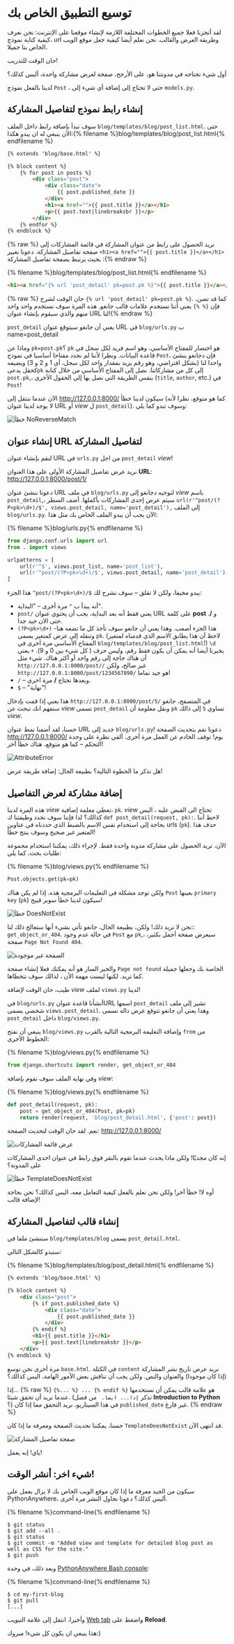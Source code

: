 # توسيع التطبيق الخاص بك

لقد أنجزنا فعلا جميع الخطوات المختلفة اللازمة لإنشاء موقعنا على الإنترنت: نحن نعرف كيفية كتابة نموذج، url وطريقة العرض والقالب. نحن نعلم أيضا كيفية جعل موقع الويب الخاص بنا جميلا.

حان الوقت للتدريب!

أول شيء نحتاجه في مدونتنا هو، على الأرجح، صفحة لعرض مشاركة واحدة، أليس كذلك؟

لدينا بالفعل نموذج `Post` ، حتى لا تحتاج إلى إضافة أي شيء إلى `models.py`.

## إنشاء رابط نموذج لتفاصيل المشاركة

سوف نبدأ بإضافة رابط داخل الملف `blog/templates/blog/post_list.html`. حتى الآن ينبغي له ان يبدو هكذا:{% filename %}blog/templates/blog/post_list.html{% endfilename %}

```html
{% extends 'blog/base.html' %}

{% block content %}
    {% for post in posts %}
        <div class="post">
            <div class="date">
                {{ post.published_date }}
            </div>
            <h1><a href="">{{ post.title }}</a></h1>
            <p>{{ post.text|linebreaksbr }}</p>
        </div>
    {% endfor %}
{% endblock %}
```

{% raw %} نريد الحصول على رابط من عنوان المشاركة في قائمة المشاركات إلى صفحة تفاصيل المشاركة. دعونا نغيير `<h1><a href="">{{ post.title }}</a></h1>` بحيث يرتبط بصفحة تفاصيل المشاركة :{% endraw %}

{% filename %}blog/templates/blog/post_list.html{% endfilename %}

```html
<h1><a href="{% url 'post_detail' pk=post.pk %}">{{ post.title }}</a></h1>
```

{% raw %} حان الوقت لشرح `{% url 'post_detail' pk=post.pk %}`. كما قد تضن، فإن `{% %}` يعني أننا نستخدم علامات قالب جانغو. هذه المرة سوف نستخدم واحد واحد منهم والذي سيقوم بإنشاء عنوان URL لنا!{% endraw %}

`post_detail` يعني أن جانغو سيتوقع عنوان URL في `blog/urls.py` ب name=post_detail

وماذا عن `pk=post.pk`؟ `pk` هو اختصار للمفتاح الأساسي، وهو اسم فريد لكل سجل في قاعدة البيانات. ونظرا لأننا لم نحدد مفتاحا أساسيا في نموذج `Post`، فإن دجانغو ينشئ واحدا لنا (بشكل افتراضي، وهو رقم يزيد بمقدار واحد لكل سجل، أي 1 و 2 و 3) ويضيفه كحقل يدعى`pk` إلى كل من مشاركاتنا. نصل إلى المفتاح الأساسي من خلال كتابة `post.pk`,، بنفس الطريقة التي نصل بها إلى الحقول الأخرى (`title`, `author`, etc.) في `Post`!

الآن عندما ننتقل إلى http://127.0.0.1:8000/ سيكون لدينا خطأ (كما هو متوقع، نظرا لأنه لا يوجد لدينا عنوان URL أو *view* ل `post_detail`). وسوف تبدو كما يلي:

![خطأ NoReverseMatch](images/no_reverse_match2.png)

## إنشاء عنوان URL لتفاصيل المشاركة

لنقم بإنشاء عنوان URL في `urls.py` من اجل `post_detail` *view*!

نريد عرض تفاصيل المشاركة الأولى على هذا العنوان **URL**: http://127.0.0.1:8000/post/1/

دعونا ننشئ عنوان URL في ملف `blog/urls.py` لتوجيه دجانغو إلى *view* باسم `post_detail`,، سيتم عرض إحدى المشاركات بأكملها. أضف السطر `url(r'^post/(?P<pk>\d+)/$', views.post_detail, name='post_detail'),` إلى الملف `blog/urls.py`. الآن يجب أن يبدو الملف الخاص بك مثل هذا:

{% filename %}blog/urls.py{% endfilename %}

```python
from django.conf.urls import url
from . import views

urlpatterns = [
    url(r'^$', views.post_list, name='post_list'),
    url(r'^post/(?P<pk>\d+)/$', views.post_detail, name='post_detail'),
]
```

هذا الجزء `^post/(?P<pk>\d+)/$` يبدو مخيفا، ولكن لا تقلق – سوف نشرح لك:

- أنه يبدأ ب `^` مرة أخرى – "البداية".
- `post/` يعني فقط أنه بعد البداية، يجب أن يحتوي عنوان URL على كلمة **post** و **/**. حتى الان جيد جدا.
- `(?P<pk>\d+)` -هذا الجزء أصعب. وهذا يعني أن جانغو سوف تأخذ كل ما تضعه هنا وتنقله إلى عرض كمتغير يسمى `pk`. (لاحظ أن هذا يطابق الاسم الذي قدمناه لمتغير المفتاح الأساسي مرة أخرى في `blog/templates/blog/post_list.html`!) `\d` يخبرنا أيضا أنه يمكن أن يكون فقط رقم، وليس حرف ( كل شيء بين 0 و 9). `+` يعني أن هناك حاجة إلى رقم واحد أو أكثر هناك. شيء مثل `http://127.0.0.1:8000/post//` غير صالح، ولكن `http://127.0.0.1:8000/post/1234567890/` هو جيد تماما!
- `/` – وبعدها نحتاج **/** مرة اخرى.
- `$` – "نهاية"!

هذا يعني إذا قمت بإدخال `http://127.0.0.1:8000/post/5/` في المتصفح، جانغو ستفهم انك تبحث عن *view* تسمى `post_detail` ونقل معلومة أن `pk` تساوي `5` إلى ذالك *view*.

حسنا، لقد أضفنا نمط عنوان URL جديد إلى `blog/urls.py`! دعونا نقم بتحديث الصفحة http://127.0.0.1:8000/ بوم! توقف الخادم عن العمل مرة أخرى. ألقي نظرة على وحدة التحكم – كما هو متوقع، هناك خطأ آخر!

![AttributeError](images/attribute_error2.png)

هل تذكر ما الخطوة التالية؟ بطبيعة الحال: إضافة طريقة عرض!

## إضافة مشاركة لعرض التفاصيل

هذه المرة لدينا *view* تعطي معلمة إضافية، `pk`. *view* تحتاج الى القبض عليه ، اليس كذالك؟ لذا فإننا سوف نحدد وظيفتنا ك `def post_detail(request, pk):`. لاحظ أننا بحاجة إلى استخدام نفس الاسم بالضبط الذي حددناه في عناوين urls (`pk`). حذف هذا المتغير غير صحيح وسوف ينتج خطأ!

الآن، نريد الحصول على مشاركة مدونة واحدة فقط. لإجراء ذلك، يمكننا استخدام مجموعة طلبات بحث، كما يلي:

{% filename %}blog/views.py{% endfilename %}

```python
Post.objects.get(pk=pk)
```

ولكن توجد مشكلة في التعليمات البرمجية هذه. إذا لم يكن هناك `Post` بعينها `primary key` (`pk`) سيكون لدينا خطأ سوبر قبيح!

![خطأ DoesNotExist](images/does_not_exist2.png)

نحن لا نريد ذلك! ولكن، بطبيعة الحال، جانغو تأتي بشيء أنها ستعالج ذلك لنا:: `get_object_or_404`. في حالة عدم وجود `Post` مع `pk`,، سيعرض صفحة أجمل بكثير، صفحة `Page Not Found 404`.

![الصفحة غير موجودة](images/404_2.png)

والخبر السار هو أنه يمكنك فعلا إنشاء صفحة `Page not found` الخاصة بك وجعلها جميلة كما تريد. لكنها ليست مهمة الأن ، لذالك سوف نتخطاها.

طيب، حان الوقت لإضافة *view* لملف `views.py` لدينا!

في `blog/urls.py` أنشأنا قاعدة عنوانURL اسمها `post_detail` تشير إلى ملف شخصي يسمى `views.post_detail`. وهذا يعني أن جانغو تتوقع عرض دالة تسمى `post_detail` داخل `blog/views.py`.

ينبغي أن نفتح `blog/views.py` وإضافة التعليمة البرمجية التالية بالقرب `from` من الخطوط الأخرى:

{% filename %}blog/views.py{% endfilename %}

```python
from django.shortcuts import render, get_object_or_404
```

وفي نهاية الملف سوف نقوم بإضافة *view*:

{% filename %}blog/views.py{% endfilename %}

```python
def post_detail(request, pk):
    post = get_object_or_404(Post, pk=pk)
    return render(request, 'blog/post_detail.html', {'post': post})
```

نعم. لقد حان الوقت لتحديث الصفحة: http://127.0.0.1:8000/

![عرض قائمة المشاركات](images/post_list2.png)

إنه كان مجديًا! ولكن ماذا يحدث عندما تقوم بالنقر فوق رابط في عنوان احدى المشاركات على المدونة؟

![خطأ TemplateDoesNotExist](images/template_does_not_exist2.png)

أوه لا! خطأ آخر! ولكن نحن نعلم بالفعل كيفية التعامل معه، اليس كذالك؟ نحن بحاجة لإضافة قالب!

## إنشاء قالب لتفاصيل المشاركة

سننشئ ملفا في `blog/templates/blog` يسمى `post_detail.html`.

ستبدو كالشكل التالي:

{% filename %}blog/templates/blog/post_detail.html{% endfilename %}

```html
{% extends 'blog/base.html' %}

{% block content %}
    <div class="post">
        {% if post.published_date %}
            <div class="date">
                {{ post.published_date }}
            </div>
        {% endif %}
        <h1>{{ post.title }}</h1>
        <p>{{ post.text|linebreaksbr }}</p>
    </div>
{% endblock %}
```

مرة أخرى نحن نوسع `base.html`. في الكتلة `content` نريد عرض تاريخ نشر المشاركة (إذا كان موجودا) والعنوان والنص. ولكن يجب أن نناقش بعض الأمور الهامة، اليس كذالك؟

إذا... {% raw %} `{%... %} ... {% endif %}` هو علامة قالب يمكن أن نستخدمها عندما نريد أن تحقق شيئا. (تذكر `إذا... ايضا. ` من فصل **Introduction to Python** ؟) في هذا السيناريو، نريد التحقق مما إذا كان `published_date` غير فارغ. {% endraw %}

حسنا، يمكننا تحديث الصفحة ومعرفة ما إذا كان `TemplateDoesNotExist` قد انتهى الآن.

![صفحة تفاصيل المشاركة](images/post_detail2.png)

ياي! إنه يعمل!

## شيء اخر: أنشر الوقت!

سيكون من الجيد معرفة ما إذا كان موقع الويب الخاص بك لا يزال يعمل على PythonAnywhere، أليس كذلك؟ دعونا نحاول النشر مرة أخرى.

{% filename %}command-line{% endfilename %}

    $ git status
    $ git add --all .
    $ git status
    $ git commit -m "Added view and template for detailed blog post as well as CSS for the site."
    $ git push
    

وبعد ذلك، في وحدة [PythonAnywhere Bash console](https://www.pythonanywhere.com/consoles/):

{% filename %}command-line{% endfilename %}

    $ cd my-first-blog
    $ git pull
    [...]
    

وأخيرا، انتقل إلى علامة التبويب [Web tab](https://www.pythonanywhere.com/web_app_setup/) واضغط على **Reload**.

هذا ينبغي ان يكون كل شيء! مبروك:)